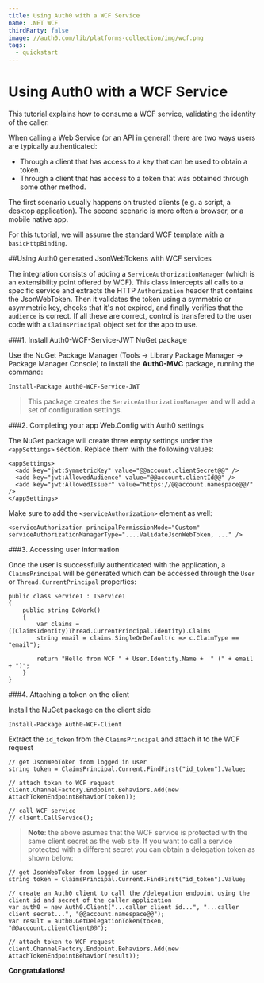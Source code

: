 ```yaml
---
title: Using Auth0 with a WCF Service
name: .NET WCF
thirdParty: false
image: //auth0.com/lib/platforms-collection/img/wcf.png
tags:
  - quickstart
---
```


# Using Auth0 with a WCF Service

This tutorial explains how to consume a WCF service, validating the identity of the caller.

When calling a Web Service (or an API in general) there are two ways users are typically authenticated:

* Through a client that has access to a key that can be used to obtain a token.
* Through a client that has access to a token that was obtained through some other method.

The first scenario usually happens on trusted clients (e.g. a script, a desktop application). The second scenario is more often a browser, or a mobile native app.

For this tutorial, we will assume the standard WCF template with a `basicHttpBinding`.

##Using Auth0 generated JsonWebTokens with WCF services

The integration consists of adding a `ServiceAuthorizationManager` (which is an extensibility point offered by WCF). This class intercepts all calls to a specific service and extracts the HTTP `Authorization` header that contains the JsonWebToken. Then it validates the token using a symmetric or asymmetric key, checks that it's not expired, and finally verifies that the `audience` is correct. If all these are correct, control is transfered to the user code with a `ClaimsPrincipal` object set for the app to use.

###1. Install Auth0-WCF-Service-JWT NuGet package

Use the NuGet Package Manager (Tools -> Library Package Manager -> Package Manager Console) to install the **Auth0-MVC** package, running the command:

    Install-Package Auth0-WCF-Service-JWT

> This package creates the `ServiceAuthorizationManager` and will add a set of configuration settings.

###2. Completing your app Web.Config with Auth0 settings

The NuGet package will create three empty settings under the `<appSettings>` section. Replace them with the following values:

    <appSettings>
      <add key="jwt:SymmetricKey" value="@@account.clientSecret@@" />
      <add key="jwt:AllowedAudience" value="@@account.clientId@@" />
      <add key="jwt:AllowedIssuer" value="https://@@account.namespace@@/" />
    </appSettings>

Make sure to add the `<serviceAuthorization>` element as well:

    <serviceAuthorization principalPermissionMode="Custom" serviceAuthorizationManagerType="....ValidateJsonWebToken, ..." />

###3. Accessing user information

Once the user is successfully authenticated with the application, a `ClaimsPrincipal` will be generated which can be accessed through the `User` or `Thread.CurrentPrincipal` properties:

    public class Service1 : IService1
    {
        public string DoWork()
        {
            var claims = ((ClaimsIdentity)Thread.CurrentPrincipal.Identity).Claims
            string email = claims.SingleOrDefault(c => c.ClaimType == "email");

            return "Hello from WCF " + User.Identity.Name +  " (" + email + ")";
        }
    }

###4. Attaching a token on the client

Install the NuGet package on the client side

    Install-Package Auth0-WCF-Client

Extract the `id_token` from the `ClaimsPrincipal` and attach it to the WCF request

    // get JsonWebToken from logged in user
    string token = ClaimsPrincipal.Current.FindFirst("id_token").Value;

    // attach token to WCF request
    client.ChannelFactory.Endpoint.Behaviors.Add(new AttachTokenEndpointBehavior(token));

    // call WCF service
    // client.CallService();

> **Note**: the above asumes that the WCF service is protected with the same client secret as the web site. If you want to call a service protected with a different secret you can obtain a delegation token as shown below:

    // get JsonWebToken from logged in user
    string token = ClaimsPrincipal.Current.FindFirst("id_token").Value;

    // create an Auth0 client to call the /delegation endpoint using the client id and secret of the caller application
    var auth0 = new Auth0.Client("...caller client id...", "...caller client secret...", "@@account.namespace@@");
    var result = auth0.GetDelegationToken(token, "@@account.clientClient@@");

    // attach token to WCF request
    client.ChannelFactory.Endpoint.Behaviors.Add(new AttachTokenEndpointBehavior(result));

**Congratulations!**
